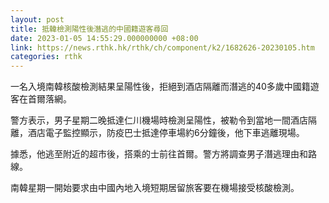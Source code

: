```yaml
---
layout: post
title: 抵韓檢測陽性後潛逃的中國籍遊客尋回
date: 2023-01-05 14:55:29.000000000 +08:00
link: https://news.rthk.hk/rthk/ch/component/k2/1682626-20230105.htm
categories: rthk
---
```


一名入境南韓核酸檢測結果呈陽性後，拒絕到酒店隔離而潛逃的40多歲中國籍遊客在首爾落網。

警方表示，男子星期二晚抵達仁川機場時檢測呈陽性，被勒令到當地一間酒店隔離，酒店電子監控顯示，防疫巴士抵達停車場約6分鐘後，他下車逃離現場。

據悉，他逃至附近的超市後，搭乘的士前往首爾。警方將調查男子潛逃理由和路線。

南韓星期一開始要求由中國內地入境短期居留旅客要在機場接受核酸檢測。
